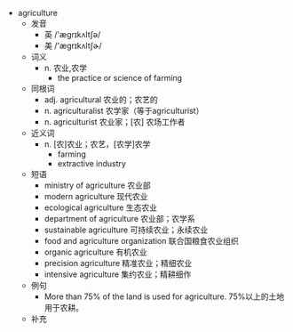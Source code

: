 - agriculture
  - 发音
    - 英 /'ægrɪkʌltʃə/
    - 美 /'æɡrɪkʌltʃɚ/
  - 词义
    - n. 农业,农学
      - the practice or science of farming
  - 同根词
    - adj. agricultural 农业的；农艺的
    - n. agriculturalist 农学家（等于agriculturist）
    - n. agriculturist 农业家；[农] 农场工作者
  - 近义词
    - n. [农]农业；农艺，[农学]农学
      - farming
      - extractive industry
  - 短语
    - ministry of agriculture 农业部
    - modern agriculture 现代农业
    - ecological agriculture 生态农业
    - department of agriculture 农业部；农学系
    - sustainable agriculture 可持续农业；永续农业
    - food and agriculture organization 联合国粮食农业组织
    - organic agriculture 有机农业
    - precision agriculture 精准农业；精细农业
    - intensive agriculture 集约农业；精耕细作
  - 例句
    - More than 75% of the land is used for agriculture. 75%以上的土地用于农耕。
  - 补充